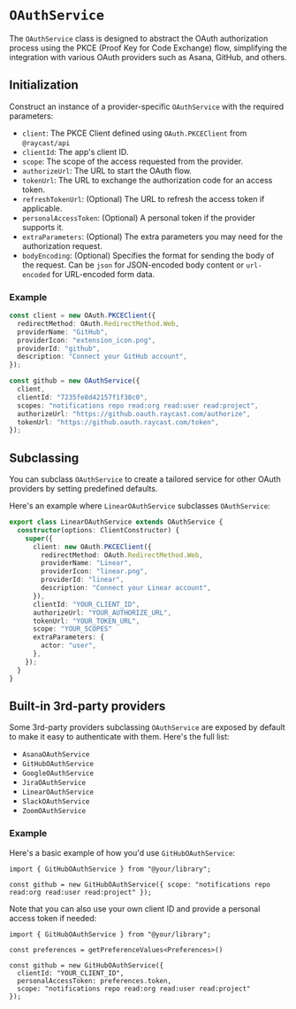 # `OAuthService`

The `OAuthService` class is designed to abstract the OAuth authorization process using the PKCE (Proof Key for Code Exchange) flow, simplifying the integration with various OAuth providers such as Asana, GitHub, and others.

## Initialization

Construct an instance of a provider-specific `OAuthService` with the required parameters:

- `client`: The PKCE Client defined using `OAuth.PKCEClient` from `@raycast/api`
- `clientId`: The app's client ID.
- `scope`: The scope of the access requested from the provider.
- `authorizeUrl`: The URL to start the OAuth flow.
- `tokenUrl`: The URL to exchange the authorization code for an access token.
- `refreshTokenUrl`: (Optional) The URL to refresh the access token if applicable.
- `personalAccessToken`: (Optional) A personal token if the provider supports it.
- `extraParameters`: (Optional) The extra parameters you may need for the authorization request.
- `bodyEncoding`: (Optional) Specifies the format for sending the body of the request. Can be `json` for JSON-encoded body content or `url-encoded` for URL-encoded form data.

### Example

```ts
const client = new OAuth.PKCEClient({
  redirectMethod: OAuth.RedirectMethod.Web,
  providerName: "GitHub",
  providerIcon: "extension_icon.png",
  providerId: "github",
  description: "Connect your GitHub account",
});

const github = new OAuthService({
  client,
  clientId: "7235fe8d42157f1f38c0",
  scopes: "notifications repo read:org read:user read:project",
  authorizeUrl: "https://github.oauth.raycast.com/authorize",
  tokenUrl: "https://github.oauth.raycast.com/token",
});
```

## Subclassing

You can subclass `OAuthService` to create a tailored service for other OAuth providers by setting predefined defaults.

Here's an example where `LinearOAuthService` subclasses `OAuthService`:

```ts
export class LinearOAuthService extends OAuthService {
  constructor(options: ClientConstructor) {
    super({
      client: new OAuth.PKCEClient({
        redirectMethod: OAuth.RedirectMethod.Web,
        providerName: "Linear",
        providerIcon: "linear.png",
        providerId: "linear",
        description: "Connect your Linear account",
      }),
      clientId: "YOUR_CLIENT_ID",
      authorizeUrl: "YOUR_AUTHORIZE_URL",
      tokenUrl: "YOUR_TOKEN_URL",
      scope: "YOUR_SCOPES"
      extraParameters: {
        actor: "user",
      },
    });
  }
}
```

## Built-in 3rd-party providers

Some 3rd-party providers subclassing `OAuthService` are exposed by default to make it easy to authenticate with them. Here's the full list:

- `AsanaOAuthService`
- `GitHubOAuthService`
- `GoogleOAuthService`
- `JiraOAuthService`
- `LinearOAuthService`
- `SlackOAuthService`
- `ZoomOAuthService`

### Example

Here's a basic example of how you'd use `GitHubOAuthService`:

```tsx
import { GitHubOAuthService } from "@your/library";

const github = new GitHubOAuthService({ scope: "notifications repo read:org read:user read:project" });
```

Note that you can also use your own client ID and provide a personal access token if needed:

```tsx
import { GitHubOAuthService } from "@your/library";

const preferences = getPreferenceValues<Preferences>()

const github = new GitHubOAuthService({ 
  clientId: "YOUR_CLIENT_ID",
  personalAccessToken: preferences.token,
  scope: "notifications repo read:org read:user read:project" 
});
```
